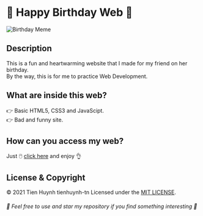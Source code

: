 # :birthday: Happy Birthday Web :birthday:  

![Birthday Meme](https://www.icegif.com/wp-content/uploads/happy-birthday-icegif-8.gif)

## Description
This is a fun and heartwarming website that I made for my friend on her birthday.  
By the way, this is for me to practice Web Development.

## What are inside this web?
  :point_right: Basic HTML5, CSS3 and JavaScipt.  
  :point_right: Bad and funny site.
  
## How can you access my web?
Just :computer_mouse: [click here](https://tienhuynh-tn.github.io/HappyBirthdayNhatLinh/) and enjoy :ok_hand:

## License & Copyright
&copy; 2021 Tien Huynh tienhuynh-tn Licensed under the [MIT LICENSE](https://github.com/tienhuynh-tn/HappyBirthdayNhatLinh/blob/main/LICENSE).

###### :love_you_gesture:	 Feel free to use and star my repository if you find something interesting :love_you_gesture:	
